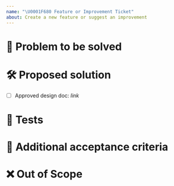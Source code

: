 ```yaml
---
name: "\U0001F680 Feature or Improvement Ticket"
about: Create a new feature or suggest an improvement
---
```


# 🎯 Problem to be solved

<!--Describe in detail the problem to be solved by this feature/enhancement and why it is important.-->

# 🛠️ Proposed solution

- [ ] Approved design doc: *link*

# 🧪 Tests

<!--Delete any irrelevant item and add other mandatory tests that should be passing-->

# 👐 Additional acceptance criteria

<!--Delete any irrelevant item and add any additional acceptance criteria for this issue to be marked as closed.-->

# ❌ Out of Scope

<!--If there is anything to highlight as out of scope for this issue, please outline it here.-->

<!--# ✅ Issue Creation Checklist

Delete this section once you have validated that this ticket is
- [ ] Feasible: it can be completed in one sprint (2 weeks) by a single person, otherwise split the ticket into multiple issues
- [ ] Actionable: any contributor must be able to determine immediately what needs to be done to complete the ticket
- [ ] Clear: all contributors have a shared understanding of what it means
- [ ] Testable: there is an effective way to determine if the functionality works as expected -->
